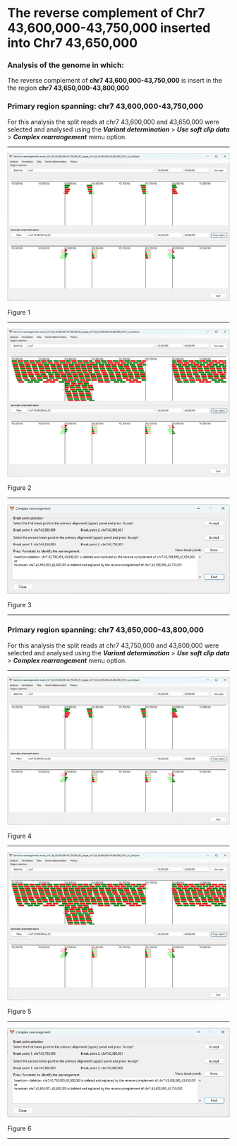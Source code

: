 # The reverse complement of Chr7 43,600,000-43,750,000  inserted into Chr7 43,650,000

### Analysis of the genome in which: 

The reverse complement of **chr7 43,600,000-43,750,000** is insert in the the region **chr7 43,650,000-43,800,000**

### Primary region spanning: chr7 43,600,000-43,750,000 

For this analysis the split reads at chr7 43,600,000 and 43,650,000 were selected and analysed using the ___Variant determination___ > ___Use soft clip data___ > ___Complex rearrangement___ menu option.<hr />

![image](images/insert_chr7_60_43,600,000-43,750,000_RC_target_chr7_60_43,650,000-43,800,000_ONT_no_2nd_1.jpg)

Figure 1

<hr />

![image](images/insert_chr7_60_43,600,000-43,750,000_RC_target_chr7_60_43,650,000-43,800,000_ONT_no_2nd_1_all.jpg)

Figure 2

<hr />

![image](images/insert_chr7_60_43,600,000-43,750,000_RC_target_chr7_60_43,650,000-43,800,000_ONT_no_2nd_1_results.jpg)

Figure 3

<hr />

### Primary region spanning: chr7 43,650,000-43,800,000

For this analysis the split reads at chr7 43,750,000 and 43,800,000 were selected and analysed using the ___Variant determination___ > ___Use soft clip data___ > ___Complex rearrangement___ menu option.<hr />

![image](images/insert_chr7_60_43,600,000-43,750,000_RC_target_chr7_60_43,650,000-43,800,000_ONT_no_2nd_2.jpg)

Figure 4

<hr />

![image](images/insert_chr7_60_43,600,000-43,750,000_RC_target_chr7_60_43,650,000-43,800,000_ONT_no_2nd_2_all.jpg)

Figure 5

<hr />

![image](images/insert_chr7_60_43,600,000-43,750,000_RC_target_chr7_60_43,650,000-43,800,000_ONT_no_2nd_2_results.jpg)

Figure 6

<hr />

